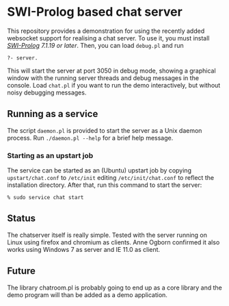 # SWI-Prolog based chat server

This repository provides a demonstration for   using  the recently added
websocket support for realising a  chat  server.   To  use  it, you must
install *[SWI-Prolog](http://www.swi-prolog.org) 7.1.19 or later*. Then,
you can load `debug.pl` and run

    ?- server.

This will start the  server  at  port   3050  in  debug  mode, showing a
graphical window with the running server   threads and debug messages in
the console. Load `chat.pl` if you want   to run the demo interactively,
but without noisy debugging messages.

## Running as a service

The script `daemon.pl` is provided to start  the server as a Unix daemon
process. Run `./daemon.pl --help` for a  brief help message.

### Starting as an upstart job

The service can be  started  as  an   (Ubuntu)  upstart  job  by copying
`upstart/chat.conf`  to  `/etc/init`  editing  `/etc/init/chat.conf`  to
reflect the installation directory. After  that,   run  this  command to
start the server:

    % sudo service chat start

## Status

The chatserver itself is really simple.   Tested with the server running
on Linux using firefox and chromium as clients. Anne Ogborn confirmed it
also works using Windows 7 as server and IE 11.0 as client.

## Future

The library chatroom.pl is probably going to   end  up as a core library
and the demo program will than be added as a demo application.
